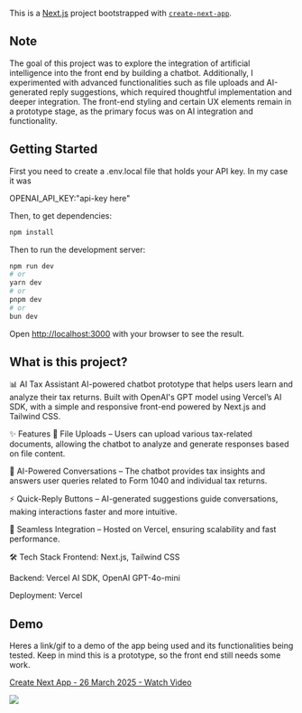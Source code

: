 This is a [Next.js](https://nextjs.org) project bootstrapped with [`create-next-app`](https://nextjs.org/docs/app/api-reference/cli/create-next-app).

## Note

The goal of this project was to explore the integration of artificial intelligence into the front end by building a chatbot. Additionally, I experimented with advanced functionalities such as file uploads and AI-generated reply suggestions, which required thoughtful implementation and deeper integration. The front-end styling and certain UX elements remain in a prototype stage, as the primary focus was on AI integration and functionality.

## Getting Started
First you need to create a .env.local file that holds your API key. In my case it was 

OPENAI_API_KEY:"api-key here"

Then, to get dependencies:

```bash
npm install 
```

Then to run the development server:
```bash
npm run dev
# or
yarn dev
# or
pnpm dev
# or
bun dev
```

Open [http://localhost:3000](http://localhost:3000) with your browser to see the result.


## What is this project?

📊 AI Tax Assistant
AI-powered chatbot prototype that helps users learn and analyze their tax returns. Built with OpenAI's GPT model using Vercel’s AI SDK, with a simple and responsive front-end powered by Next.js and Tailwind CSS.

✨ Features
📄 File Uploads – Users can upload various tax-related documents, allowing the chatbot to analyze and generate responses based on file content.

💬 AI-Powered Conversations – The chatbot provides tax insights and answers user queries related to Form 1040 and individual tax returns.

⚡ Quick-Reply Buttons – AI-generated suggestions guide conversations, making interactions faster and more intuitive.

🚀 Seamless Integration – Hosted on Vercel, ensuring scalability and fast performance.

🛠️ Tech Stack
Frontend: Next.js, Tailwind CSS

Backend: Vercel AI SDK, OpenAI GPT-4o-mini

Deployment: Vercel




## Demo

Heres a link/gif to a demo of the app being used and its functionalities being tested. Keep in mind this is a prototype, so the front end still needs some work.

<div>
    <a href="https://www.loom.com/share/f2562c9e601e4ef5be05d6d4288d8236">
      <p>Create Next App - 26 March 2025 - Watch Video</p>
    </a>
    <a href="https://www.loom.com/share/f2562c9e601e4ef5be05d6d4288d8236">
      <img style="max-width:300px;" src="https://cdn.loom.com/sessions/thumbnails/f2562c9e601e4ef5be05d6d4288d8236-6ebf6df3d1e3afc8-full-play.gif">
    </a>
  </div>
